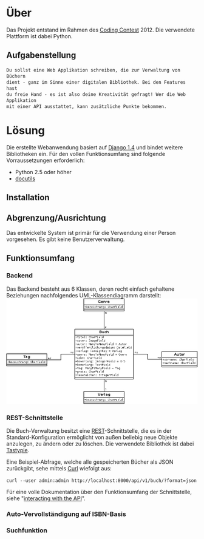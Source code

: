 # Über
Das Projekt entstand im Rahmen des [Coding Contest](http://www.coding-contest.de/) 2012. Die verwendete Plattform ist dabei Python.

## Aufgabenstellung
	Du sollst eine Web Applikation schreiben, die zur Verwaltung von Büchern 
	dient - ganz im Sinne einer digitalen Bibliothek. Bei den Features hast 
	du freie Hand - es ist also deine Kreativität gefragt! Wer die Web Applikation
	mit einer API ausstattet, kann zusätzliche Punkte bekommen.

# Lösung
Die erstellte Webanwendung basiert auf [Django 1.4](http://djangoproject.com) und bindet weitere
Bibliotheken ein. Für den vollen Funktionsumfang sind folgende Vorraussetzungen erforderlich:

* Python 2.5 oder höher
* [docutils](http://docutils.sourceforge.net/)

## Installation

## Abgrenzung/Ausrichtung
Das entwickelte System ist primär für die Verwendung einer Person vorgesehen. Es gibt keine Benutzerverwaltung.

## Funktionsumfang

### Backend
Das Backend besteht aus 6 Klassen, deren recht einfach gehaltene Beziehungen nachfolgendes UML-Klassendiagramm darstellt:
<img src="uml_classes.png" width="800px" />

### REST-Schnittstelle
Die Buch-Verwaltung besitzt eine [REST](http://de.wikipedia.org/wiki/Representational_State_Transfer)-Schnittstelle, die es in der Standard-Konfiguration ermöglicht von außen beliebig neue Objekte anzulegen, zu ändern oder zu löschen. Die verwendete Bibliothek ist dabei [Tastypie](http://tastypieapi.org/).

Eine Beispiel-Abfrage, welche alle gespeicherten Bücher als JSON zurückgibt, sehe mittels [Curl](http://curl.haxx.se/docs/httpscripting.html) wiefolgt aus:

`curl --user admin:admin http://localhost:8000/api/v1/buch/?format=json`

Für eine volle Dokumentation über den Funktionsumfang der Schnittstelle, siehe "[interacting with the API](http://readthedocs.org/docs/django-tastypie/en/latest/interacting.html)".

### Auto-Vervollständigung auf ISBN-Basis

### Suchfunktion
